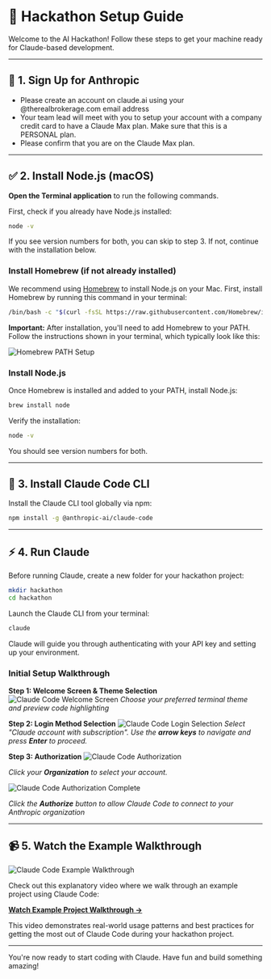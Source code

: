 # 🚀 Hackathon Setup Guide

Welcome to the AI Hackathon! Follow these steps to get your machine ready for Claude-based development.

---

## 📧 1. Sign Up for Anthropic

- Please create an account on claude.ai using your @therealbrokerage.com email address
- Your team lead will meet with you to setup your account with a company credit card to have a Claude Max plan. Make sure that this is a PERSONAL plan.
- Please confirm that you are on the Claude Max plan.

---

## ✅ 2. Install Node.js (macOS)

**Open the Terminal application** to run the following commands.

First, check if you already have Node.js installed:

```bash
node -v
```

If you see version numbers for both, you can skip to step 3. If not, continue with the installation below.

### Install Homebrew (if not already installed)

We recommend using [Homebrew](https://brew.sh/) to install Node.js on your Mac. First, install Homebrew by running this command in your terminal:

```bash
/bin/bash -c "$(curl -fsSL https://raw.githubusercontent.com/Homebrew/install/HEAD/install.sh)"
```

**Important:** After installation, you'll need to add Homebrew to your PATH. Follow the instructions shown in your terminal, which typically look like this:

![Homebrew PATH Setup](images/homebrew-1.png)

### Install Node.js

Once Homebrew is installed and added to your PATH, install Node.js:

```bash
brew install node
```

Verify the installation:

```bash
node -v
```

You should see version numbers for both.

---

## 🧠 3. Install Claude Code CLI

Install the Claude CLI tool globally via npm:

```bash
npm install -g @anthropic-ai/claude-code
```

---

## ⚡ 4. Run Claude

Before running Claude, create a new folder for your hackathon project:

```bash
mkdir hackathon
cd hackathon
```

Launch the Claude CLI from your terminal:

```bash
claude
```

Claude will guide you through authenticating with your API key and setting up your environment.

### Initial Setup Walkthrough

**Step 1: Welcome Screen & Theme Selection**
![Claude Code Welcome Screen](images/claude-1.png)
*Choose your preferred terminal theme and preview code highlighting*

**Step 2: Login Method Selection**
![Claude Code Login Selection](images/claude-2.png)
*Select "Claude account with subscription". Use the **arrow keys** to navigate and press **Enter** to proceed.*

**Step 3: Authorization**
![Claude Code Authorization](images/claude-3.png)

*Click your **Organization** to select your account.*

![Claude Code Authorization Complete](images/claude-4.png)

*Click the **Authorize** button to allow Claude Code to connect to your Anthropic organization*

---

## 📹 5. Watch the Example Walkthrough

![Claude Code Example Walkthrough](images/explanation-video-1.png)

Check out this explanatory video where we walk through an example project using Claude Code:

[**Watch Example Project Walkthrough →**](videos/video-explainer.mp4)

This video demonstrates real-world usage patterns and best practices for getting the most out of Claude Code during your hackathon project.

---

You're now ready to start coding with Claude. Have fun and build something amazing!
